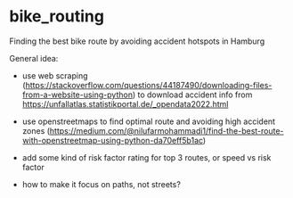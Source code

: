 # bike_routing
Finding the best bike route by avoiding accident hotspots in Hamburg


General idea:
- use web scraping (https://stackoverflow.com/questions/44187490/downloading-files-from-a-website-using-python) to download accident info from https://unfallatlas.statistikportal.de/_opendata2022.html 

- use openstreetmaps to find optimal route and avoiding high accident zones (https://medium.com/@nilufarmohammadi1/find-the-best-route-with-openstreetmap-using-python-da70eff5b1ac) 

- add some kind of risk factor rating for top 3 routes, or speed vs risk factor

- how to make it focus on paths, not streets?